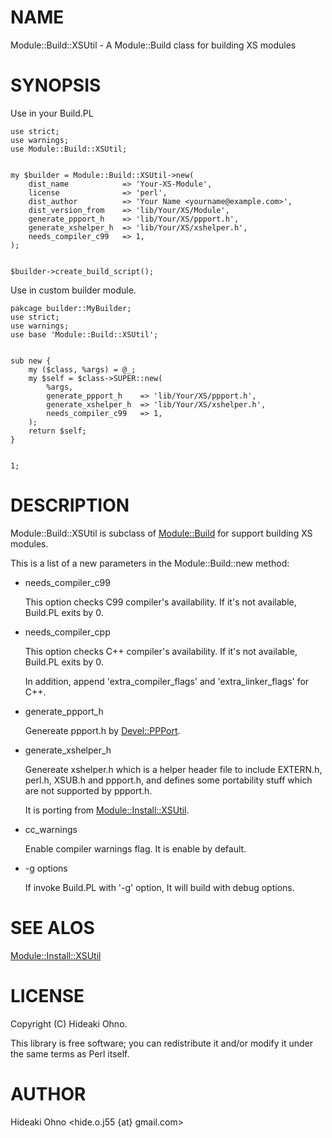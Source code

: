 # NAME
 

Module::Build::XSUtil - A Module::Build class for building XS modules
 

# SYNOPSIS

Use in your Build.PL

    use strict;
    use warnings;
    use Module::Build::XSUtil;
    

    my $builder = Module::Build::XSUtil->new(
        dist_name            => 'Your-XS-Module',
        license              => 'perl',
        dist_author          => 'Your Name <yourname@example.com>',
        dist_version_from    => 'lib/Your/XS/Module',
        generate_ppport_h    => 'lib/Your/XS/ppport.h',
        generate_xshelper_h  => 'lib/Your/XS/xshelper.h',
        needs_compiler_c99   => 1,
    );
    

    $builder->create_build_script();

Use in custom builder module.

    pakcage builder::MyBuilder;
    use strict;
    use warnings;
    use base 'Module::Build::XSUtil';
    

    sub new {
        my ($class, %args) = @_;
        my $self = $class->SUPER::new(
            %args,
            generate_ppport_h    => 'lib/Your/XS/ppport.h',
            generate_xshelper_h  => 'lib/Your/XS/xshelper.h',
            needs_compiler_c99   => 1,
        );
        return $self;
    }
    

    1;



# DESCRIPTION
 

Module::Build::XSUtil is subclass of [Module::Build](http://search.cpan.org/perldoc?Module::Build) for support building XS modules.

This is a list of a new parameters in the Module::Build::new method:

- needs\_compiler\_c99

    This option checks C99 compiler's availability. If it's not available, Build.PL exits by 0.

- needs\_compiler\_cpp

    This option checks C++ compiler's availability. If it's not available, Build.PL exits by 0.

    In addition, append 'extra\_compiler\_flags' and 'extra\_linker\_flags' for C++.

- generate\_ppport\_h

    Genereate ppport.h by [Devel::PPPort](http://search.cpan.org/perldoc?Devel::PPPort).

- generate\_xshelper\_h

    Genereate xshelper.h which is a helper header file to include EXTERN.h, perl.h, XSUB.h and ppport.h, 
    and defines some portability stuff which are not supported by ppport.h.

    It is porting from [Module::Install::XSUtil](http://search.cpan.org/perldoc?Module::Install::XSUtil).

- cc\_warnings

    Enable compiler warnings flag. It is enable by default. 

- \-g options

    If invoke Build.PL with '-g' option, It will build with debug options.

# SEE ALOS

[Module::Install::XSUtil](http://search.cpan.org/perldoc?Module::Install::XSUtil)

# LICENSE
 

Copyright (C) Hideaki Ohno.
 

This library is free software; you can redistribute it and/or modify
it under the same terms as Perl itself.
 

# AUTHOR
 

Hideaki Ohno <hide.o.j55 {at} gmail.com>
 
